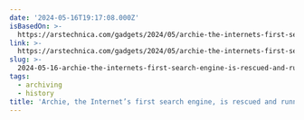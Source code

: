 ```yaml
---
date: '2024-05-16T19:17:08.000Z'
isBasedOn: >-
  https://arstechnica.com/gadgets/2024/05/archie-the-internets-first-search-engine-is-rescued-and-running/
link: >-
  https://arstechnica.com/gadgets/2024/05/archie-the-internets-first-search-engine-is-rescued-and-running/
slug: >-
  2024-05-16-archie-the-internets-first-search-engine-is-rescued-and-running-or-ars-te
tags:
  - archiving
  - history
title: 'Archie, the Internet’s first search engine, is rescued and running | Ars Te'
---
```

 
